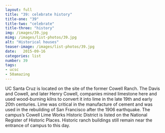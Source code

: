 ```yaml
---
layout: full
title: "39: celebrate history"
title-one: "39"
title-two: "celebrate"
title-three: "history"
img: /images/39.jpg
mimg: /images/list-photos/39.jpg
alt: "Historical houses"
teaser-image: /images/list-photos/39.jpg
date:   2015-09-16
categories: list
number: 39
tags:
- ucsc
- 50amazing
---
```

UC Santa Cruz is located on the site of the former Cowell Ranch. The Davis and Cowell, and later Henry Cowell, companies mined limestone here and used wood-burning kilns to convert it into lime in the late 19th and early 20th centuries. Lime was critical in the manufacture of cement and was used in the rebuilding of San Francisco after the 1906 earthquake. The campus’s Cowell Lime Works Historic District is listed on the National Register of Historic Places. Historic ranch buildings still remain near the entrance of campus to this day. 

